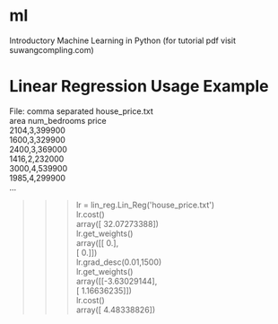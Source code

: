 # ml
Introductory Machine Learning in Python (for tutorial pdf visit suwangcompling.com)

# Linear Regression Usage Example
File: comma separated house_price.txt  
area  num_bedrooms  price  
2104,3,399900  
1600,3,329900  
2400,3,369000  
1416,2,232000  
3000,4,539900  
1985,4,299900  
...  
>>> lr = lin_reg.Lin_Reg('house_price.txt')  
>>> lr.cost()  
array([ 32.07273388])  
>>> lr.get_weights()  
array([[ 0.],  
       [ 0.]])  
>>> lr.grad_desc(0.01,1500)  
>>> lr.get_weights()  
array([[-3.63029144],  
       [ 1.16636235]])  
>>> lr.cost()  
array([ 4.48338826])  


